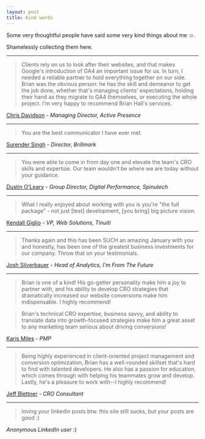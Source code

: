 ```yaml
---
layout: post
title: Kind words
---
```


Some very thoughtful people have said some very kind things about me ☺️.

Shamelessly collecting them here.

---

> Clients rely on us to look after their websites, and that makes Google's introduction of GA4 an important issue for us. In turn, I needed a reliable partner to hold everything together on our side. Brian was the obvious person: he has the skill and demeanor to get the job done, whether that's managing clients' expectations, holding their hand as they migrate to GA4 themselves, or executing the whole project. I'm very happy to recommend Brian Hall's services.

[Chris Davidson](https://www.activepresence.com/) - _Managing Director, Active Presence_

---

> You are the best communicator I have ever met.

[Surender Singh](https://www.linkedin.com/in/surender-singh-ba961655/) - _Director, Brillmark_

---

> You were able to come in from day one and elevate the team's CRO skills and expertise. Our team wouldn't be where we are today without your guidance.

[Dustin O'Leary](https://www.linkedin.com/in/dustin-o-leary-32831533/) - _Group Director, Digital Performance, Spinutech_

---

> What I really enjoyed about working with you is you're "the full package" - not just \[test\] development, \[you bring\] big picture vision.

[Kendall Giglio](https://www.linkedin.com/in/kendallgiglio) - _VP, Web Solutions, Tinuiti_

---

> Thanks again and this has been SUCH an amazing January with you and honestly, has been one of the greatest business investments for our company. Throw that on your testimonials.

[Josh Silverbauer](https://www.linkedin.com/in/jsilverbauer) - _Head of Analytics, I'm From The Future_

---

> Brian is one of a kind! His go-getter personality make him a joy to partner with, and his ability to develop CRO strategies that dramatically increased our website conversions make him indispensable. I highly recommend!

> Brian's technical CRO expertise, business savvy, and ability to translate data into growth-focused strategies make him a great asset to any marketing team serious about driving conversions!

[Karis Miles](https://www.linkedin.com/in/karis-miles/) - _PMP_

---

> Being highly experienced in client-oriented project management and conversion optimization, Brian has a well-rounded skillset that's hard to find with talented developers. He also has a passion for education, which comes through with helping his teammates grow and develop. Lastly, he's a pleasure to work with--I highly recommend!

[Jeff Blettner](https://www.linkedin.com/in/jeffblettner/) - _CRO Consultant_

---

> loving your linkedin posts btw. this site still sucks, but your posts are good :)

_Anonymous LinkedIn user_ :)

